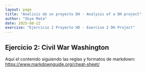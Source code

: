 ```yaml
---
layout: page
title: "Analisis de un proyecto DH - Analysis of a DH project"
author: "Skye Mata"
date: 2025-08-22
exercise: "Ejercicio 2 Proyecto HD - Exercise 2 DH Project"
---
```

## Ejercicio 2: Civil War Washington

Aquí el contenido siguiendo las reglas y formatos de markdown: <https://www.markdownguide.org/cheat-sheet/> 
